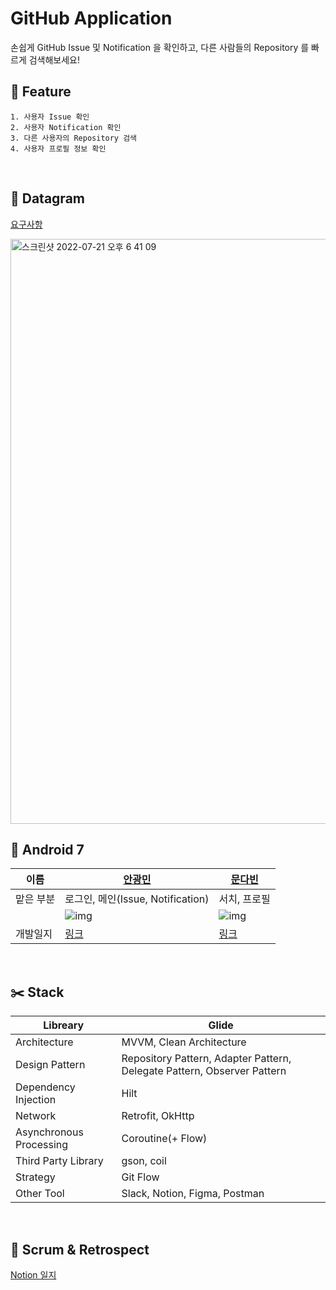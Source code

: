 # GitHub Application
손쉽게 GitHub Issue 및 Notification 을 확인하고, 다른 사람들의 Repository 를 빠르게 검색해보세요!
<br>
## 👋   Feature
```
1. 사용자 Issue 확인
2. 사용자 Notification 확인
3. 다른 사용자의 Repository 검색
4. 사용자 프로필 정보 확인
```
<br>

## 📗   Datagram
[요구사항](https://shimmering-cougar-07b.notion.site/05b7b9c6b6ef49f0b655686c72bdb1e7)

<img width="936" alt="스크린샷 2022-07-21 오후 6 41 09" src="https://user-images.githubusercontent.com/89892954/180183222-91ebeef1-7df5-4976-9ea4-0b09b3d4bcfe.png">

<br>

## 🏃  Android 7

|이름|[안광민](https://github.com/creativeduck)|[문다빈](https://github.com/mdb1217)|
|-|------------------------------------|-------------------------------------|
|맡은 부분|로그인, 메인(Issue, Notification)      |서치, 프로필                           |
||![img](https://github.com/creativeduck.png?size=100) | ![img](https://github.com/mdb1217.png?size=100) |
|개발일지|[링크](https://shimmering-cougar-07b.notion.site/2-3-38124d9047a64c2dadc20aca7382c834)|[링크](https://winter-name-da8.notion.site/17604cb744474ebb962e91cdfc903ae9)|

<br>

## ✂️  Stack

|Libreary|Glide|
|------------------------------------|-------------------------------------|
|Architecture|MVVM, Clean Architecture|
|Design Pattern|Repository Pattern, Adapter Pattern, Delegate Pattern, Observer Pattern|
|Dependency Injection|Hilt|
|Network|Retrofit, OkHttp|
|Asynchronous Processing|Coroutine(+ Flow)|
|Third Party Library|gson, coil|
|Strategy|Git Flow|
|Other Tool|Slack, Notion, Figma, Postman|
<br>

## 🚉   Scrum & Retrospect   

   [Notion 일지](https://winter-name-da8.notion.site/2-3-e980bbace68d4307b4b1a69e8c426ea0)

